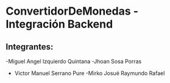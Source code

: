 # ConvertidorDeMonedas - Integración Backend

## Integrantes:
-Miguel Angel Izquierdo Quintana
-Jhoan Sosa Porras
- Victor Manuel Serrano Pure
-Mirko Josué Raymundo Rafael
